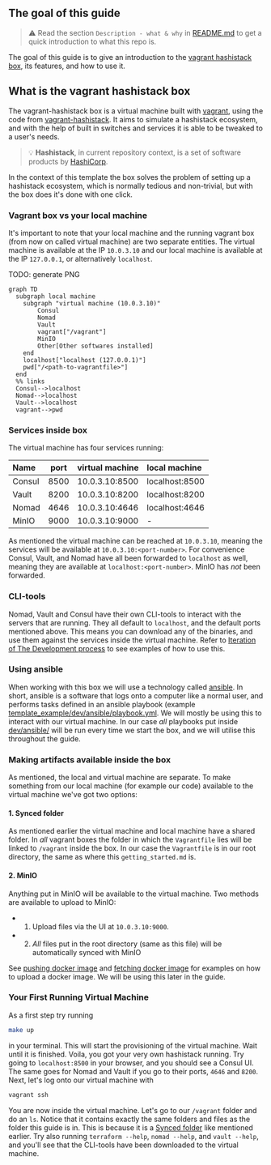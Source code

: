 ## The goal of this guide

> :warning: Read the section `Description - what & why` in [README.md](/README.md) to get a quick introduction to what this repo is.

The goal of this guide is to give an introduction to the [vagrant hashistack box](https://vagrantcloud.com/fredrikhgrelland/hashistack), its features, and how to use it.

## What is the vagrant hashistack box
The vagrant-hashistack box is a virtual machine built with [vagrant](https://www.vagrantup.com/), using the code from [vagrant-hashistack](https://github.com/fredrikhgrelland/vagrant-hashistack/). It aims to simulate a hashistack ecosystem, and with the help of built in switches and services it is able to be tweaked to a user's needs.

> :bulb: **Hashistack**, in current repository context, is a set of software products by [HashiCorp](https://www.hashicorp.com/).

In the context of this template the box solves the problem of setting up a hashistack ecosystem, which is normally tedious and non-trivial, but with the box does it's done with one click.

### Vagrant box vs your local machine
It's important to note that your local machine and the running vagrant box (from now on called virtual machine) are two separate entities. The virtual machine is available at the IP `10.0.3.10` and our local machine is available at the IP `127.0.0.1`, or alternatively `localhost`.

TODO: generate PNG
```mermaid
graph TD
  subgraph local machine
    subgraph "virtual machine (10.0.3.10)"
        Consul
        Nomad
        Vault
        vagrant["/vagrant"]
        MinIO
        Other[Other softwares installed]
    end
    localhost["localhost (127.0.0.1)"]
    pwd["/<path-to-vagrantfile>"]
  end
  %% links
  Consul-->localhost
  Nomad-->localhost
  Vault-->localhost
  vagrant-->pwd
```

### Services inside box
The virtual machine has four services running:

|Name|port|virtual machine|local machine|
|:---|:---:|:---|:---|
|Consul|8500|10.0.3.10:8500|localhost:8500|
|Vault|8200|10.0.3.10:8200|localhost:8200|
|Nomad|4646|10.0.3.10:4646|localhost:4646|
|MinIO|9000|10.0.3.10:9000|-|

As mentioned the virtual machine can be reached at `10.0.3.10`, meaning the services will be available at `10.0.3.10:<port-number>`. For convenience Consul, Vault, and Nomad have all been forwarded to `localhost` as well, meaning they are available at `localhost:<port-number>`. MinIO has _not_ been forwarded.  

### CLI-tools
Nomad, Vault and Consul have their own CLI-tools to interact with the servers that are running. They all default to `localhost`, and the default ports mentioned above.
This means you can download any of the binaries, and use them against the services inside the virtual machine. Refer to [Iteration of The Development process](./README.md#iteration-of-the-development-process) to see examples of how to use this.

### Using ansible
When working with this box we will use a technology called [ansible](https://www.ansible.com/). In short, ansible is a software that logs onto a computer like a normal user, and performs tasks defined in an ansible playbook (example [template_example/dev/ansible/playbook.yml](template_example/dev/ansible/playbook.yml). We will mostly be using this to interact with our virtual machine. In our case _all_ playbooks put inside [dev/ansible/](./dev/ansible/) will be run every time we start the box, and we will utilise this throughout the guide.

### Making artifacts available inside the box
As mentioned, the local and virtual machine are separate. To make something from our local machine (for example our code) available to the virtual machine we've got two options:

#### 1. Synced folder
As mentioned earlier the virtual machine and local machine have a shared folder. In _all_ vagrant boxes the folder in which the `Vagrantfile` lies will be linked to `/vagrant` inside the box. In our case the `Vagrantfile` is in our root directory, the same as where this `getting_started.md` is.

#### 2. MinIO
Anything put in MinIO will be available to the virtual machine. Two methods are available to upload to MinIO:

- 1. Upload files via the UI at `10.0.3.10:9000`.
- 2. _All_ files put in the root directory (same as this file) will be automatically synced with MinIO

See [pushing docker image](/README.md#pushing-resources-to-minio-with-ansible-docker-image) and [fetching docker image](/README.md#fetching-resources-from-minio-with-nomad-docker-image) for examples on how to upload a docker image.
We will be using this later in the guide.


### Your First Running Virtual Machine
As a first step try running

```bash
make up
```

in your terminal. This will start the provisioning of the virtual machine. Wait until it is finished. Voila, you got your very own hashistack running. Try going to `localhost:8500` in your browser, and you should see a Consul UI. The same goes for Nomad and Vault if you go to their ports, `4646` and `8200`. Next, let's log onto our virtual machine with

```bash
vagrant ssh
```

You are now inside the virtual machine. Let's go to our `/vagrant` folder and do an `ls`. Notice that it contains exactly the same folders and files as the folder this guide is in. This is because it is a [Synced folder](#1-synced-folder) like mentioned earlier. Try also running `terraform --help`, `nomad --help`, and `vault --help`, and you'll see that the CLI-tools have been downloaded to the virtual machine.
